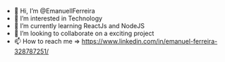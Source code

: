 - 👋 Hi, I’m @EmanuellFerreira
- 👀 I’m interested in Technology  
- 🌱 I’m currently learning ReactJs and NodeJS
- 💞️ I’m looking to collaborate on a exciting project
- 📫 How to reach me => https://www.linkedin.com/in/emanuel-ferreira-328787251/

<!---
EmanuellFerreira/EmanuellFerreira is a ✨ special ✨ repository because its `README.md` (this file) appears on your GitHub profile.
You can click the Preview link to take a look at your changes.
--->
